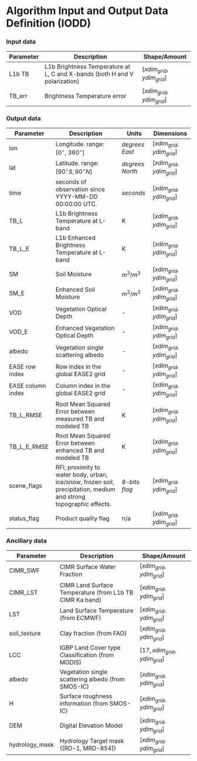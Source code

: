 # Algorithm Input and Output Data Definition (IODD)


### Input data

| Parameter                               | Description | Shape/Amount                                                                        |
|-----------------------------------------|------|-------------------------------------------------------------------------------------|
| L1b TB                  | L1b Brightness Temperature at L, C and X-bands (both H and V polarization)   |  $[xdim_{grid},ydim_{grid}]$                                                                                   |
| TB_err                              | Brightness Temperature error    | $[xdim_{grid},ydim_{grid}]$ |

### Output data

| Parameter                 | Description                                                | Units     | Dimensions                                              |
|---------------------------|------------------------------------------------------------|-----------|---------------------------------------------------------|
| lon | Longitude. range: [0$^{\circ}$, 360$^{\circ}$] | *degrees East* | $[xdim_{grid},ydim_{grid}]$ |
| lat | Latitude. range: $[90^{\circ}S, 90^{\circ}N]$ | *degrees North* | $[xdim_{grid},ydim_{grid}]$ |
| time     | seconds of observation since YYYY-MM-DD 00:00:00 UTC. | *seconds* | $[xdim_{grid},ydim_{grid}]$ |
| TB_L             | L1b Brightness Temperature at L-band                      | K      | $[xdim_{grid},ydim_{grid}]$ |
| TB_L_E             | L1b Enhanced Brightness Temperature at L-band                      | K      | $[xdim_{grid},ydim_{grid}]$ |
| SM             | Soil Moisture         | $m^3/m^3$ | $[xdim_{grid},ydim_{grid}]$ |
| SM_E             | Enhanced Soil Moisture         | $m^3/m^3$ | $[xdim_{grid},ydim_{grid}]$ |
| VOD  | Vegetation Optical Depth      | -         | $[xdim_{grid},ydim_{grid}]$ |
| VOD_E  | Enhanced Vegetation Optical Depth      | -         | $[xdim_{grid},ydim_{grid}]$ |
| albedo    | Vegetation single scattering albedo  | - | $[xdim_{grid},ydim_{grid}]$ |
| EASE row index            | Row index in the global EASE2 grid                   | -         | $[xdim_{grid},ydim_{grid}]$ |
| EASE column index         | Column index in the global EASE2 grid                | -         | $[xdim_{grid},ydim_{grid}]$ |
| TB_L_RMSE            | Root Mean Squared Error between measured TB and modeled TB                      | K      | $[xdim_{grid},ydim_{grid}]$ |
| TB_L_E_RMSE          | Root Mean Squared Error between enhanced TB and modeled TB                      | K      | $[xdim_{grid},ydim_{grid}]$ |
| scene_flags             | RFI, proximity to water body, urban, ice/snow, frozen soil, precipitation, medium and strong topographic effects.                      | *8-bits flag*      | $[xdim_{grid},ydim_{grid}]$ |
| status_flag             | Product quality flag                      | n/a      | $[xdim_{grid},ydim_{grid}]$ |
                                     
### Ancillary data

| Parameter                               | Description                                         | Shape/Amount              |
|-----------------------------------------|-----------------------------------------------------|---------------------------|
| CIMR_SWF                     | CIMR Surface Water Fraction   |  $[xdim_{grid},ydim_{grid}]$ 
| CIMR_LST                     | CIMR Land Surface Temperature  (from L1b TB CIMR Ka band)  |  $[xdim_{grid},ydim_{grid}]$   |  
| LST                     | Land Surface Temperature  (from ECMWF)  |  $[xdim_{grid},ydim_{grid}]$   | 
| soil_texture            | Clay fraction (from FAO)     |     $[xdim_{grid},ydim_{grid}]$ |
| LCC          | IGBP Land Cover type Classification (from MODIS) |   $[17, xdim_{grid},ydim_{grid}]$ |
| albedo     | Vegetation single scattering albedo (from SMOS-IC)  |         $[xdim_{grid},ydim_{grid}]$ |
| H           | Surface roughness information (from SMOS-IC)   |    $[xdim_{grid},ydim_{grid}]$ |
| DEM                  | Digital Elevation Model     | $[xdim_{grid},ydim_{grid}]$ |
| hydrology_mask                     | Hydrology Target mask ([RD-1, MRD-854]) |  $[xdim_{grid},ydim_{grid}]$   |

